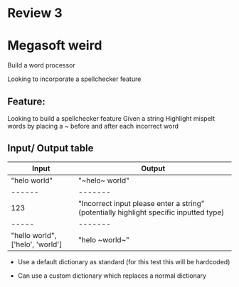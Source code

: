 # Review 3

# Megasoft weird

Build a word processor

Looking to incorporate a spellchecker feature

## Feature:

Looking to build a spellchecker feature
Given a string
Highlight mispelt words by placing a ~ before and after each incorrect word

## Input/ Output table

Input | Output
------|-------
"helo world" | "~helo~ world"
------|-------
123 | "Incorrect input please enter a string" (potentially highlight specific inputted type)
-----|-------
"hello world", ['helo', 'world'] | "helo ~world~"

* Use a default dictionary as standard (for this test this will be hardcoded)

* Can use a custom dictionary which replaces a normal dictionary
